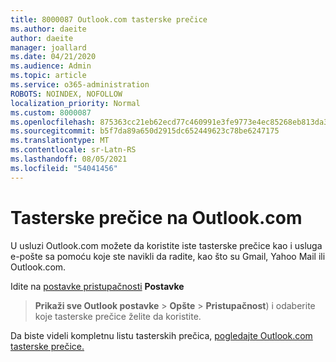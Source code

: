 ```yaml
---
title: 8000087 Outlook.com tasterske prečice
ms.author: daeite
author: daeite
manager: joallard
ms.date: 04/21/2020
ms.audience: Admin
ms.topic: article
ms.service: o365-administration
ROBOTS: NOINDEX, NOFOLLOW
localization_priority: Normal
ms.custom: 8000087
ms.openlocfilehash: 875363cc21eb62ecd77c460991e3fe9773e4ec85268eb813da3dbd13bb6bb079
ms.sourcegitcommit: b5f7da89a650d2915dc652449623c78be6247175
ms.translationtype: MT
ms.contentlocale: sr-Latn-RS
ms.lasthandoff: 08/05/2021
ms.locfileid: "54041456"
---
```

# <a name="keyboard-shortcuts-in-outlookcom"></a>Tasterske prečice na Outlook.com

U usluzi Outlook.com možete da koristite iste tasterske prečice kao i usluga e-pošte sa pomoću koje ste navikli da radite, kao što su Gmail, Yahoo Mail ili Outlook.com.

Idite na [postavke pristupačnosti](https://go.microsoft.com/fwlink/?linkid=2080840) **Postavke** 
 > **Prikaži sve Outlook postavke**  >  **Opšte**  >  **Pristupačnost**) i odaberite koje tasterske prečice želite da koristite.

Da biste videli kompletnu listu tasterskih prečica, [pogledajte Outlook.com tasterske prečice.](https://support.microsoft.com/topic/keyboard-shortcuts-for-outlook-3cdeb221-7ae5-4c1d-8c1d-9e63216c1efd)